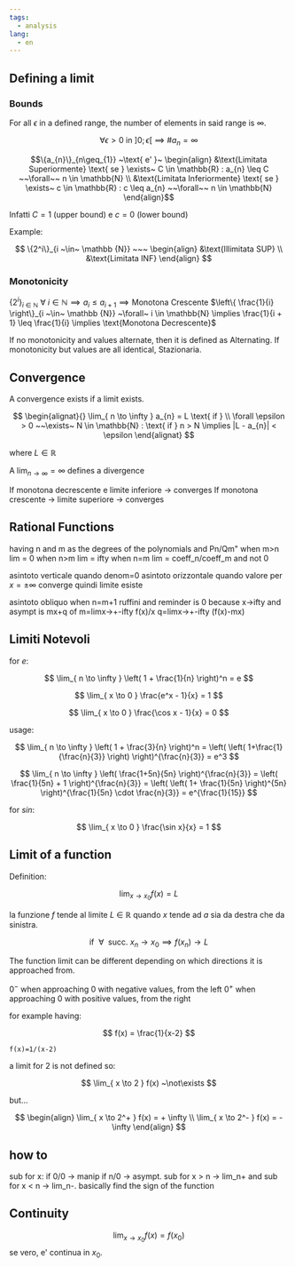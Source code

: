 ```yaml
---
tags:
  - analysis
lang:
  - en
---
```


## Defining a limit

### Bounds

For all $\epsilon$ in a defined range, the number of elements in said range is $\infty$.

$$
\forall \epsilon > 0 \text{ in } ]0; \epsilon[ ~\implies~ \#a_{n} = \infty
$$

$$\{a_{n}\}_{n\geq_{1}} ~\text{ e' }~ \begin{align} &\text{Limitata Superiormente} \text{ se } \exists~ C \in \mathbb{R} : a_{n} \leq C ~~\forall~~ n \in \mathbb{N} \\ &\text{Limitata Inferiormente} \text{ se } \exists~ c \in \mathbb{R} : c \leq a_{n} ~~\forall~~ n \in \mathbb{N} \end{align}$$

Infatti $C = 1$ (upper bound) e $c = 0$ (lower bound)

Example:

$$
\{2^i\}_{i ~\in~ \mathbb {N}} ~~~
\begin{align}
&\text{Illimitata SUP} \\
&\text{Limitata INF}
\end{align}
$$

### Monotonicity 

$\{2^i\}_{i ~\in~ \mathbb {N}} ~\forall~ i \in \mathbb{N} \implies a_{i} \leq a_{i + 1} \implies \text{Monotona Crescente}$
$\left\{ \frac{1}{i} \right\}_{i ~\in~ \mathbb {N}} ~\forall~ i \in \mathbb{N} \implies \frac{1}{i + 1} \leq \frac{1}{i} \implies \text{Monotona Decrescente}$

If no monotonicity and values alternate, then it is defined as $\text{Alternating}$.
If monotonicity but values are all identical, $\text{Stazionaria}$.

## Convergence

A convergence exists if a limit exists.

$$
\begin{alignat}{}
\lim_{ n \to \infty } a_{n} = L  \text{ if } \\
\forall \epsilon > 0 ~~\exists~ N \in \mathbb{N}  : \text{ if } n > N \implies |L - a_{n}| < \epsilon
\end{alignat}
$$

where $L \in \mathbb{R}$

A $\lim_{ n \to \infty } = \infty$ defines a divergence

If monotona decrescente e limite inferiore -> converges
If monotona crescente -> limite superiore -> converges

## Rational Functions

having n and m as the degrees of the polynomials and Pn/Qm"
when m>n lim = 0
when n>m lim = ifty
when n=m lim = coeff_n/coeff_m and not 0

asintoto verticale quando denom=0
asintoto orizzontale quando valore per $x=\pm \infty$ converge quindi limite esiste

asintoto obliquo when n=m+1
ruffini and reminder is 0 because x->ifty and asympt is mx+q
of
m=limx->+-ifty f(x)/x
q=limx->+-ifty (f(x)-mx)

## Limiti Notevoli

for $e$:

$$
\lim_{ n \to \infty } \left( 1 + \frac{1}{n} \right)^n = e 
$$

$$
\lim_{ x \to 0 } \frac{e^x - 1}{x} = 1
$$

$$
\lim_{ x \to 0 } \frac{\cos x - 1}{x} = 0
$$

usage:

$$
\lim_{ n \to \infty } \left( 1 + \frac{3}{n} \right)^n = \left( \left( 1+\frac{1}{\frac{n}{3}} \right) \right)^{\frac{n}{3}} = e^3
$$

$$
\lim_{ n \to \infty } \left( \frac{1+5n}{5n} \right)^{\frac{n}{3}} = \left( \frac{1}{5n} + 1 \right)^{\frac{n}{3}} = \left( \left( 1+ \frac{1}{5n} \right)^{5n} \right)^{\frac{1}{5n} \cdot \frac{n}{3}} = e^{\frac{1}{15}}
$$

for $sin$:

$$
\lim_{ x \to 0 } \frac{\sin x}{x} = 1
$$

## Limit of a function

Definition:

$$
\lim_{ x \to x_{0} } f(x) = L
$$

la funzione $f$ tende al limite $L ~\in~ \mathbb{R}$ quando $x$ tende ad $a$ sia da destra che da sinistra.

$$
\text{if} ~~\forall~~ \text{succ.} ~x_{n} \rightarrow x_{0} \implies f(x_{n}) \rightarrow L
$$

The function limit can be different depending on which directions it is approached from.

$0^-$ when approaching $0$ with negative values, from the left
$0^+$ when approaching $0$ with positive values, from the right

for example having:

$$
f(x) = \frac{1}{x-2}
$$

```desmos-graph
f(x)=1/(x-2)
```

a limit for $2$ is not defined so:

$$
\lim_{ x \to 2 } f(x) ~\not\exists
$$

but...

$$
\begin{align}
\lim_{ x \to 2^+ } f(x) = + \infty \\
\lim_{ x \to 2^- } f(x) = - \infty
\end{align}
$$

## how to

sub for x:
if 0/0 -> manip
if n/0 -> asympt. sub for x > n -> lim_n+ and sub for x < n -> lim_n-. basically find the sign of the function


## Continuity 

$$
\lim_{ x \to x_{0} } f(x) = f(x_{0}) 
$$
se vero, e' continua in $x_{0}$.

